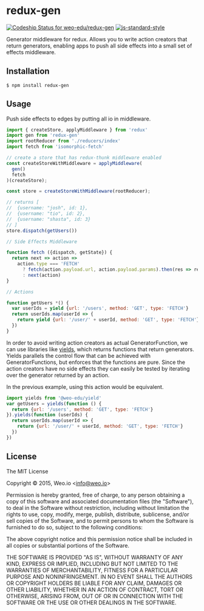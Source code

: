 
# redux-gen

[![Codeship Status for weo-edu/redux-gen](https://img.shields.io/codeship/816e83f0-3e69-0133-9f44-5a0949beaeb8/master.svg)](https://codeship.com/projects/102760) [![js-standard-style](https://img.shields.io/badge/code%20style-standard-brightgreen.svg?style=flat)](https://github.com/feross/standard)

Generator middleware for redux. Allows you to write action creators that return generators, enabling apps to push all side effects into a small set of effects middleware.

## Installation

    $ npm install redux-gen

## Usage

Push side effects to edges by putting all io in middleware.

```js
import { createStore, applyMiddleware } from 'redux'
import gen from 'redux-gen'
import rootReducer from './reducers/index'
import fetch from 'isomorphic-fetch'

// create a store that has redux-thunk middleware enabled
const createStoreWithMiddleware = applyMiddleware(
  gen()
  fetch
)(createStore);

const store = createStoreWithMiddleware(rootReducer);

// returns [
//  {username: "josh", id: 1},
//  {username: "tio", id: 2},
//  {username: "shasta", id: 3}
// ]
store.dispatch(getUsers())

// Side Effects Middleware

function fetch ({dispatch, getState}) {
  return next => action =>
    action.type === 'FETCH'
      ? fetch(action.payload.url, action.payload.params).then(res => res.json())
      : next(action)
}

// Actions

function getUsers *() {
  var userIds = yield {url: '/users', method: 'GET', type: 'FETCH'}
  return userIds.map(userId => {
    return yield {url: '/user/' + userId, method: 'GET', type: 'FETCH'}
  })
}

```

In order to avoid writing action creators as actual GeneratorFunction, we can use libraries like [yields](https://github.com/weo-edu/yields), which returns functions that return generators. Yields parallels the control flow that can be achieved with GeneratorFunctions, but enforces that the functions are pure. Since the action creators have no side effects they can easily be tested by iterating over the generator returned by an action.

In the previous example, using this action would be equivalent.

```js
import yields from '@weo-edu/yield'
var getUsers = yields(function () {
  return {url: '/users', method: 'GET', type: 'FETCH'}
}).yields(function (userIds) {
  return userIds.map(userId => {
    return {url: '/user/' + userId, method: 'GET', type: 'FETCH'}
  })
})
```

## License

The MIT License

Copyright &copy; 2015, Weo.io &lt;info@weo.io&gt;

Permission is hereby granted, free of charge, to any person obtaining a copy of this software and associated documentation files (the "Software"), to deal in the Software without restriction, including without limitation the rights to use, copy, modify, merge, publish, distribute, sublicense, and/or sell copies of the Software, and to permit persons to whom the Software is furnished to do so, subject to the following conditions:

The above copyright notice and this permission notice shall be included in all copies or substantial portions of the Software.

THE SOFTWARE IS PROVIDED "AS IS", WITHOUT WARRANTY OF ANY KIND, EXPRESS OR IMPLIED, INCLUDING BUT NOT LIMITED TO THE WARRANTIES OF MERCHANTABILITY, FITNESS FOR A PARTICULAR PURPOSE AND NONINFRINGEMENT. IN NO EVENT SHALL THE AUTHORS OR COPYRIGHT HOLDERS BE LIABLE FOR ANY CLAIM, DAMAGES OR OTHER LIABILITY, WHETHER IN AN ACTION OF CONTRACT, TORT OR OTHERWISE, ARISING FROM, OUT OF OR IN CONNECTION WITH THE SOFTWARE OR THE USE OR OTHER DEALINGS IN THE SOFTWARE.
